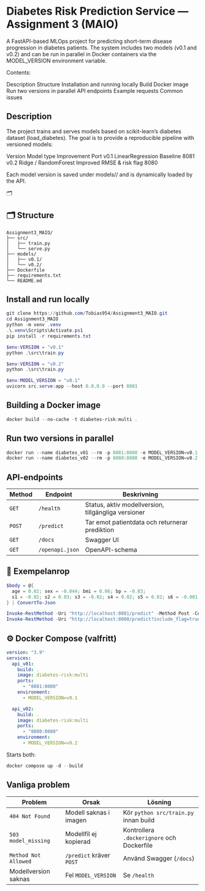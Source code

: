 # Diabetes Risk Prediction Service — Assignment 3 (MAIO)

A FastAPI-based MLOps project for predicting short-term disease progression in diabetes patients.
The system includes two models (v0.1 and v0.2) and can be run in parallel in Docker containers via the MODEL_VERSION environment variable.

Contents:

Description
Structure
Installation and running locally
Build Docker image
Run two versions in parallel
API endpoints
Example requests
Common issues
## Description

The project trains and serves models based on scikit-learn’s diabetes dataset (load_diabetes).
The goal is to provide a reproducible pipeline with versioned models:

Version	Model type	           Improvement	                Port
v0.1	LinearRegression	    Baseline	                8081
v0.2	Ridge / RandomForest	Improved RMSE & risk flag	8080

Each model version is saved under models/<version>/ and is dynamically loaded by the API.

🗂 
## 🗂 Structure

```
Assignment3_MAIO/
├── src/
│   ├── train.py
│   └── serve.py
├── models/
│   ├── v0.1/
│   └── v0.2/
├── Dockerfile
├── requirements.txt
└── README.md
```

## Install and run locally

```powershell
git clone https://github.com/Tobias954/Assignment3_MAIO.git
cd Assignment3_MAIO
python -m venv .venv
.\.venv\Scripts\Activate.ps1
pip install -r requirements.txt

$env:VERSION = "v0.1"
python .\src\train.py

$env:VERSION = "v0.2"
python .\src\train.py

$env:MODEL_VERSION = "v0.1"
uvicorn src.serve:app --host 0.0.0.0 --port 8081
```

## Building a Docker image

```powershell
docker build --no-cache -t diabetes-risk:multi .
```

## Run two versions in parallel

```powershell
docker run --name diabetes_v01 --rm -p 8081:8080 -e MODEL_VERSION=v0.1 diabetes-risk:multi
docker run --name diabetes_v02 --rm -p 8080:8080 -e MODEL_VERSION=v0.2 diabetes-risk:multi
```

##  API-endpoints

| Method | Endpoint | Beskrivning |
|---------|-----------|-------------|
| `GET` | `/health` | Status, aktiv modellversion, tillgängliga versioner |
| `POST` | `/predict` | Tar emot patientdata och returnerar prediktion |
| `GET` | `/docs` | Swagger UI |
| `GET` | `/openapi.json` | OpenAPI-schema |

## 🧪 Exempelanrop

```powershell
$body = @{
  age = 0.02; sex = -0.044; bmi = 0.06; bp = -0.03;
  s1 = -0.02; s2 = 0.03; s3 = -0.02; s4 = 0.02; s5 = 0.02; s6 = -0.001
} | ConvertTo-Json

Invoke-RestMethod -Uri "http://localhost:8081/predict" -Method Post -ContentType "application/json" -Body $body
Invoke-RestMethod -Uri "http://localhost:8080/predict?include_flag=true" -Method Post -ContentType "application/json" -Body $body
```

## ⚙️ Docker Compose (valfritt)

```yaml
version: "3.9"
services:
  api_v01:
    build: .
    image: diabetes-risk:multi
    ports:
      - "8081:8080"
    environment:
      - MODEL_VERSION=v0.1

  api_v02:
    build: .
    image: diabetes-risk:multi
    ports:
      - "8080:8080"
    environment:
      - MODEL_VERSION=v0.2
```

Starts both:
```powershell
docker compose up -d --build
```

##  Vanliga problem

| Problem | Orsak | Lösning |
|----------|--------|----------|
| `404 Not Found` | Modell saknas i imagen | Kör `python src/train.py` innan build |
| `503 model_missing` | Modellfil ej kopierad | Kontrollera `.dockerignore` och Dockerfile |
| `Method Not Allowed` | `/predict` kräver `POST` | Använd Swagger (`/docs`) |
| Modellversion saknas | Fel `MODEL_VERSION` | Se `/health` |